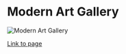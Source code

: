 # Modern Art Gallery

![Modern Art Gallery](https://drive.google.com/uc?export=view&id=)

[Link to page](https://SharonJseg.github.io/modern-art-gallery)
